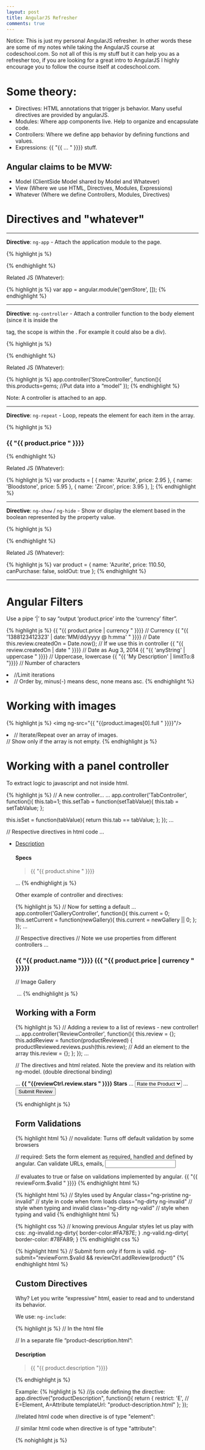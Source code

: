 ```yaml
---
layout: post
title: AngularJS Refresher
comments: true
---
```


<div class="message">
Notice:
This is just my personal AngularJS refresher. In other words these are some of my notes while taking the AngularJS course at codeschool.com.  
So not all of this is my stuff but it can help you as a refresher too, if you are looking for a great intro to AngularJS I highly encourage you to follow the course itself at codeschool.com.
</div>

# Some theory:
- Directives: HTML annotations that trigger js behavior. Many useful directives are provided by angularJS.
- Modules: Where app components live. Help to organize and encapsulate code.
- Controllers: Where we define app behavior by defining functions and values.
- Expressions:  {{ "{{ ... " }}}} stuff.

## Angular claims to be MVW:  
- Model (ClientSide Model shared by Model and Whatever)
- View (Where we use HTML, Directives, Modules, Expressions) 
- Whatever (Where we define Controllers, Modules, Directives)

# Directives and "whatever"

<hr>

**Directive**: `ng-app` - Attach the application module to the page.

{% highlight js %}
<html ng-app="gemStore">

{% endhighlight %}

Related JS (Whatever):

{% highlight js %}
var app = angular.module('gemStore', []);
{% endhighlight %}

<hr>

**Directive**: `ng-controller` - Attach a controller function to the body element (since it is inside the 
<body> tag, the scope is within the <body>. For example it could also be a div).

{% highlight js %}
<body ng-controller="StoreController as store">
{% endhighlight %}

Related JS (Whatever):

{% highlight js %}
app.controller('StoreController', function(){
  this.products=gems; //Put data into a “model”
});
{% endhighlight %}

Note: A controller is attached to an app.

<hr>

**Directive**: `ng-repeat` - Loop, repeats the element for each item in the array.

{% highlight js %}
<div class="product row" ng-repeat="product in store.products">
  <h3> {{ "{{ product.price " }}}} </h3>
</div>
{% endhighlight %}
 
Related JS (Whatever):

{% highlight js %}
  var products = [
    { name: 'Azurite', price: 2.95 },
    { name: 'Bloodstone', price: 5.95 },
    { name: 'Zircon', price: 3.95 },
  ];
{% endhighlight %}
  
<hr>

**Directive**: `ng-show` / `ng-hide` - Show or display the element based in the boolean represented by the property value.

{% highlight js %}
<div class="product row" ng-hide='store.product.soldOut'>
{% endhighlight %}

Related JS (Whatever):

{% highlight js %}
 var product = {
    name: 'Azurite',
    price: 110.50,
    canPurchase: false,
    soldOut: true
  };
{% endhighlight %}

<hr>

# Angular Filters 

Use a pipe ‘|’ to say “output ‘product.price’ into the ‘currency’ filter”.

{% highlight js %}
{{ "{{ product.price | currency " }}}} // Currency
{{ "{{ '1388123412323' | date:'MM/dd/yyyy @ h:mma' " }}}} // Date
this.review.createdOn = Date.now(); // If we use this in controller
{{ "{{ review.createdOn | date " }}}} // Date as Aug 3, 2014
{{ "{{ 'anyString' | uppercase " }}}} // Uppercase, lowercase
{{ "{{ 'My Description' | limitTo:8 "}}}} // Number of characters
<li ng-repeat="product in store.products | limitTo:3"> //Limit iterations
<li ng-repeat="product in store.products | orderBy:'-price'"> // Order by, minus(-) means desc, none means asc.
{% endhighlight %}

# Working with images

{% highlight js %}
<img ng-src="{{ "{{product.images[0].full " }}}}"/>

<li ng-repeat="image in product.images"> // Iterate/Repeat over an array of images.

<div ng-show="product.images.length"> // Show only if the array is not empty.
{% endhighlight js %}

# Working with a panel controller 

To extract logic to javascript and not inside html.

{% highlight js %}
// A new controller...
...
app.controller('TabController', function(){
  this.tab=1;
  this.setTab = function(setTabValue){
      this.tab = setTabValue;
  };
	  
  this.isSet = function(tabValue){
      return this.tab == tabValue;
  };
});
...

// Respective directives in html code
...
<section ng-controller="TabController as tab">
  <ul>
    <li ng-class="{active: tab.isSet(1)}">
      <a href ng-click="tab.setTab(1)"> Description
      </a>
    </li>
<div ng-show="tab.isSet(2)">
  <h4>Specs</h4>
  <blockquote>{{ "{{ product.shine " }}}}</blockquote>
</div>
...
{% endhighlight js %}

Other example of controller and directives:

{% highlight js %}
// Now for setting a default
...
  app.controller('GalleryController', function(){
    this.current = 0;
    this.setCurrent = function(newGallery){
      this.current = newGallery || 0;
    };
  });
...

// Respective directives
// Note we use properties from different controllers
... 
<body ng-controller="StoreController as store">
  <div ng-repeat="product in store.products">
    <h3>
      {{ "{{ product.name "}}}}
      ({{ "{{ product.price | currency " }}}})
    </h3>

// Image Gallery
<div class='gallery' ng-show="product.images.length" ng-controller='GalleryController as gallery'>
<img ng-src="{{ "{{product.images[gallery.current] " }}}}" />
...
{% endhighlight js %}

# Working with a Form

{% highlight js %}
// Adding a review to a list of reviews - new controller!
...
 app.controller('ReviewController', function(){
    this.review = {};
    this.addReview = function(productReviewed) {
    	productReviewed.reviews.push(this.review);  // Add an element to the array
      this.review = {};
    };
  });
...

// The directives and html related.  Note the preview and its relation with ng-model.  (double directional binding)

<form name="reviewForm" ng-controller="ReviewController as reviewCtrl" ng-submit="reviewCtrl.addReview(product)">
...
  <strong>{{ "{{reviewCtrl.review.stars " }}}} Stars</strong>
...
  <select ng-model="reviewCtrl.review.stars" ng-options="stars for stars in [5,4,3,2,1]" title="Stars">
    <option value="">Rate the Product</option>
  </select>
...      
  <input type="submit" value="Submit Review" />
</form>

{% endhighlight js %}

# Form Validations

{% highlight html %}
// novalidate: Turns off default validation by some browsers
<form name=”reviewForm” novalidate> 

// required: Sets the form element as required, handled and defined by angular. Can validate URLs, emails,
<input name=”author” ng-model=”reviewCtrl.revire.author” type=”email” required/>  

// evaluates to true or false on validations implemented by angular.
{{ "{{ reviewForm.$valid " }}}} 
{% endhighlight html %}

{% highlight html %}
// Styles used by Angular
class="ng-pristine ng-invalid" // style in code when form loads
class="ng-dirty ng-invalid" // style when typing and invalid
class="ng-dirty ng-valid" // style when typing and valid
{% endhighlight html %}

{% highlight css %}
// knowing previous Angular styles let us play with css:
.ng-invalid.ng-dirty{
border-color:#FA787E;
}
.ng-valid.ng-dirty{
border-color: #78FA89;
}
{% endhighlight css %}

{% highlight html %}
// Submit form only if form is valid.
ng-submit="reviewForm.$valid && reviewCtrl.addReview(product)" 
{% endhighlight html %}

# Custom Directives

Why? Let you write “expressive” html, easier to read and to understand its behavior.

We use: `ng-include`: 

{% highlight js %}
// In the html file
<div ng-show="tab.isSet(1)" ng-include="'product-description.html'">
</div>

// In a separate file “product-description.html”:
<h4>Description</h4>
<blockquote>{{ "{{ product.description "}}}}</blockquote>
{% endhighlight js %}

Example:
{% highlight js %}
//js code defining the directive:
app.directive("productDescription", function(){
  return {
    restrict: 'E',   // E=Element, A=Attribute
      templateUrl: "product-description.html"
    };
});

//related html code when directive is of type "element":
<div>
  <product-description ng-show="tab.isSet(1)"></product-description>
</div>

// similar html code when directive is of type "attribute":
<div product-specs ng-show="tab.isSet(2)" >
{% nohighlight js %}